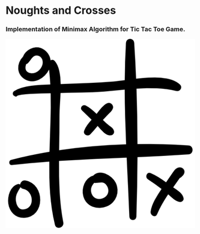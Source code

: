 # Noughts and Crosses
### Implementation of Minimax Algorithm for Tic Tac Toe Game.
![alt text](tictactoe.png)
